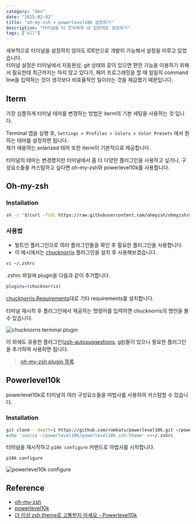 ```yaml
---
category: "dev"
date: "2025-02-02"
title: "oh-my-zsh + powerlevel10k 설정하기"
description: "터미널을 더 친숙하게 내 입맛대로 설정하기"
tags: ["all"]
---
```


세부적으로 터미널을 설정하지 않아도 IDE만으로 개발이 가능해서 설정을 미루고 있었습니다.<br />
터미널 설정은 터미널에서 자동완성, git 상태와 같이 있으면 편한 기능을 이용하기 위해서 필요한데 최근까지는 하지 않고 있다가, 페어 프로그래밍을 할 때 일일히 command line을
입력하는 것이 생각보다 비효율적인 일이라는 것을 체감했기 때문입니다.<br />

## Iterm
가장 심플하게 터미널 테마를 변경하는 방법은 iterm의 기본 세팅을 사용하는 것 입니다.<br/>

Terminal 앱을 실행 후, `Settings > Profiles > Colors > Color Presets` 에서 원하는 테마를 설정하면 됩니다.<br />
제가 애용하는 solarized 테마 또한 iterm이 기본적으로 제공합니다.<br />

터미널의 테마는 변경했지만 터미널에서 좀 더 다양한 플러그인을 사용하고 싶거나, 구성요소들을 커스텀하고 싶다면 oh-my-zsh와 powerlevel10k를 사용합니다.<br />

## Oh-my-zsh

### Installation

  ```bash title="terminal"
sh -c "$(curl -fsSL https://raw.githubusercontent.com/ohmyzsh/ohmyzsh/master/tools/install.sh)"
  ```

### 사용법
- 빌트인 플러그인으로 여러 플러그인들을 확인 후 필요한 플러그인을 사용합니다.<br />
- 이 예시에서는 [chucknorris](https://en.wikipedia.org/wiki/Chuck_Norris) 플러그인을 설치 후 사용해보겠습니다.<br />


```bash title="terminal"
vi ~/.zshrc
```

.zshrc 파일에 plugin을 다음과 같이 추가합니다.<br />
```bash title="terminal"
plugins=(chucknorris)
```

[chucknorris Requirements](https://github.com/ohmyzsh/ohmyzsh/tree/master/plugins/chucknorris)대로 기타 requirements를 설치합니다.<br />

터미널 재시작 후 플러그인에서 제공하는 명령어를 입력하면 chucknorris의 명언을 볼 수 있습니다.<br />

<img src="https://d28uuyslcox01d.cloudfront.net/work/chucknorris.gif" alt="chucknorris terminal plugin" />

이 외에도 유용한 플러그인([zsh-autosuggestions](https://github.com/zsh-users/zsh-autosuggestions/blob/master/INSTALL.md), [git](https://github.com/ohmyzsh/ohmyzsh/tree/master/plugins/git))들이 있으니 필요한 플러그인을 추가하여 사용하면 됩니다.<br />
> [oh-my-zsh plugin 목록](https://github.com/ohmyzsh/ohmyzsh/wiki/Plugins)

## Powerlevel10k
powerlevel10k로 터미널의 여러 구성요소들을 마법사를 사용하여 커스텀할 수 있습니다.<br />

### Installation
```bash title="terminal"
git clone --depth=1 https://github.com/romkatv/powerlevel10k.git ~/powerlevel10k
echo 'source ~/powerlevel10k/powerlevel10k.zsh-theme' >>~/.zshrc
```

터미널을 재시작하고 `p10k configure` 커맨드로 마법사를 시작합니다.<br />

```bash title="terminal"
p10k configure
```

<img src="https://d28uuyslcox01d.cloudfront.net/work/p10k_configure.png" alt="powerlevel10k configure" />


## Reference
- [oh-my-zsh](https://github.com/ohmyzsh/ohmyzsh)
- [powerlevel10k](https://github.com/romkatv/powerlevel10k?tab=readme-ov-file#manual)
- [더 이상 zsh theme로 고통받지 마세요 - Powerlevel10k](https://devocean.sk.com/blog/techBoardDetail.do?ID=165667&boardType=techBlog)